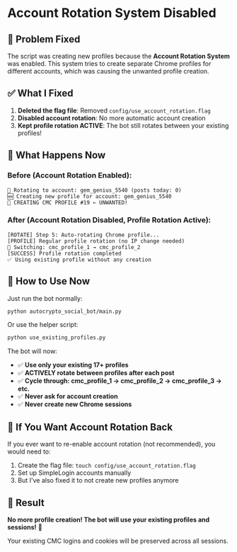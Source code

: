 # Account Rotation System Disabled 

## 🎯 Problem Fixed
The script was creating new profiles because the **Account Rotation System** was enabled. This system tries to create separate Chrome profiles for different accounts, which was causing the unwanted profile creation.

## ✅ What I Fixed
1. **Deleted the flag file**: Removed `config/use_account_rotation.flag`
2. **Disabled account rotation**: No more automatic account creation 
3. **Kept profile rotation ACTIVE**: The bot still rotates between your existing profiles!

## 🔄 What Happens Now

### Before (Account Rotation Enabled):
```
🔄 Rotating to account: gem_genius_5540 (posts today: 0)
🆕 Creating new profile for account: gem_genius_5540
🔐 CREATING CMC PROFILE #19 ← UNWANTED!
```

### After (Account Rotation Disabled, Profile Rotation Active):
```
[ROTATE] Step 5: Auto-rotating Chrome profile...
[PROFILE] Regular profile rotation (no IP change needed)
🔄 Switching: cmc_profile_1 → cmc_profile_2
[SUCCESS] Profile rotation completed
✅ Using existing profile without any creation
```

## 🚀 How to Use Now

Just run the bot normally:
```bash
python autocrypto_social_bot/main.py
```

Or use the helper script:
```bash
python use_existing_profiles.py
```

The bot will now:
- ✅ **Use only your existing 17+ profiles**  
- ✅ **ACTIVELY rotate between profiles after each post**
- ✅ **Cycle through: cmc_profile_1 → cmc_profile_2 → cmc_profile_3 → etc.**
- ✅ **Never ask for account creation**
- ✅ **Never create new Chrome sessions**

## 🔧 If You Want Account Rotation Back

If you ever want to re-enable account rotation (not recommended), you would need to:
1. Create the flag file: `touch config/use_account_rotation.flag`
2. Set up SimpleLogin accounts manually
3. But I've also fixed it to not create new profiles anymore

## 🎉 Result

**No more profile creation! The bot will use your existing profiles and sessions!** 🚀

Your existing CMC logins and cookies will be preserved across all sessions. 